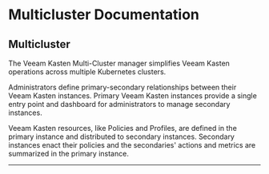 # Multicluster Documentation

## Multicluster

The Veeam Kasten Multi-Cluster manager simplifies Veeam Kasten
  operations across multiple Kubernetes clusters.

Administrators define primary-secondary relationships between their
  Veeam Kasten instances. Primary Veeam Kasten instances provide a single
  entry point and dashboard for administrators to manage secondary
  instances.

Veeam Kasten resources, like Policies and Profiles, are defined in the
  primary instance and distributed to secondary instances. Secondary
  instances enact their policies and the secondaries' actions and metrics
  are summarized in the primary instance.

---

